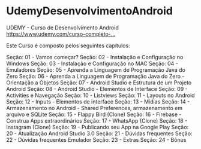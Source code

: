 # UdemyDesenvolvimentoAndroid

UDEMY - Curso de Desenvolvimento Android https://www.udemy.com/curso-completo-…

Este Curso é composto pelos seguintes capítulos:

  Seção: 01 - Vamos começar?
  Seção: 02 - Instalação e Configuração no Windows
  Seção: 03 - Instalação e Configuração no MAC
Seção: 04 - Emuladores
Seção: 05 - Aprenda a Linguagem de Programação Java do Zero
Seção: 06 - Aprenda a Linguagem de Programação Java do Zero - Orientação a Objetos
Seção: 07 - Android Studio e Estrutura de um Projeto Android
Seção: 08 - Android Studio - Elementos de Interface
Seção: 09 - Activities e Navegação
Seção: 10 - Listviews
Seção: 11 - Layouts no Android
Seção: 12 - Inputs - Elementos de interface
Seção: 13 - Mídias
Seção: 14 - Armazenamento no Android - Shared Preferences, armazenamento em arquivo e SQLite
Seção: 15 - Flappy Bird (Clone)
Seção: 16 - Firebase - Construa Apps extraordinários
Seção: 17 - WhatsApp (Clone)
Seção: 18 - Instagram (Clone)
Seção: 19 - Publicando seu App na Google Play
Seção: 20 - Atualização Android Studio 3.0
Seção: 21 - Dúvidas frequentes
Seção: 22 - Dúvidas frequentes Emulador
Seção: 23 - Extras
Seção: 24 - Bônus
